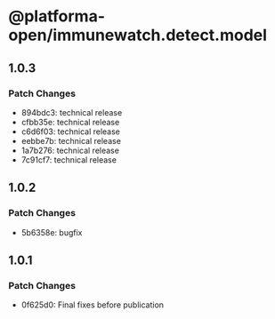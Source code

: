 # @platforma-open/immunewatch.detect.model

## 1.0.3

### Patch Changes

- 894bdc3: technical release
- cfbb35e: technical release
- c6d6f03: technical release
- eebbe7b: technical release
- 1a7b276: technical release
- 7c91cf7: technical release

## 1.0.2

### Patch Changes

- 5b6358e: bugfix

## 1.0.1

### Patch Changes

- 0f625d0: Final fixes before publication
